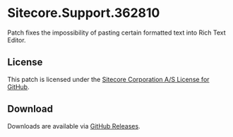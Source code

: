 # Sitecore.Support.362810
Patch fixes the impossibility of pasting certain formatted text into Rich Text Editor.

## License  
This patch is licensed under the [Sitecore Corporation A/S License for GitHub](https://github.com/sitecoresupport/Sitecore.Support.362810/blob/master/LICENSE).  

## Download  
Downloads are available via [GitHub Releases](https://github.com/sitecoresupport/Sitecore.Support.362810/releases).  
